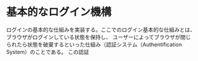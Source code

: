# 基本的なログイン機構
ログインの基本的な仕組みを実装する。ここでのログイン基本的な仕組みとは、ブラウザがログインしている状態を保持し、
ユーザーによってブラウザが閉じられたら状態を破棄するといった仕組み（認証システム（Authentification System）のことである。
この認証
